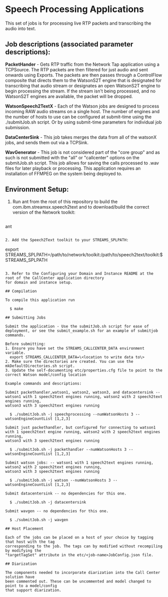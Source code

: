# Speech Processing Applications

This set of jobs is for processing live RTP packets and transcribing the audio into text. 

## Job descriptions (associated parameter descriptions): 

**PacketHander** - Gets RTP traffic from the Network Tap application using a TCPSource. 
The RTP packets are then filtered for just audio and sent onwards using Exports. 
The packets are then passes through a ControlFlow composite that directs them to the WatsonS2T
engine that is designated for transcribing that audio stream or designates an open WatsonS2T engine
to begin processing the stream. If the stream isn't being processed, and no WatsonS2T engines are 
available, the packet will be dropped. 

**WatsonSpeech2TextX** - Each of the Watson jobs are designed to process incoming RAW audio streams on a single host. 
The number of engines and the number of hosts to use can be configured at submit-time using the ./submitJob.sh script.
Or by using submit-time parameters for individual job submission. 

**DataCenterSink** - This job takes merges the data from all of the watsonX jobs, and sends them out via a 
TCPSink. 

**WavGenerator** - This job is not considered part of the "core group" and as such is not submitted with the "all" or "callcenter" options 
on the submitJob.sh script. This job allows for saving the calls processed to .wav files for later playback or processing. This 
application requires an installation of FFMPEG on the system being deployed to. 


## Environment Setup: 

1. Run ant from the root of this repository to build the com.ibm.streamsx.speech2text and to download/build the correct version of the Network toolkit:
	```
  ant
  ```
	
2. Add the Speech2Text toolkit to your STREAMS_SPLPATH:

  ```
  export STREAMS_SPLPATH=/path/to/network/toolkit:/path/to/speech2text/toolkit:$STREAMS_SPLPATH
  ```
  
3. Refer to the Configuring your Domain and Instance README at the root of the CallCenter application directory 
for domain and instance setup. 

## Compilation

To compile this application run 

	$ make  

## Submitting Jobs

Submit the application - Use the submitJob.sh script for ease of deployment, or see the submit_example.sh for an example of submitjob commands.

Before submitting:
1. Ensure you have set the STREAMS_CALLCENTER_DATA environment variable.
	export STREAMS_CALLCENTER_DATA=\<location to write data to\>
2. Make sure the directories are created. You can use the mkDefaultDirectories.sh script. 
3. Update the self-documenting etc/properties.cfg file to point to the correct Watson model/config location

Example commands and descriptions:
 
 Submit packethandler,watson1, watson2, watson3, and datacentersink -- watson1 with 1 speech2text engines running, watson2 with 2 speech2text engines running,
 watson3 with 3 speech2text engines running
 
	$ ./submitJob.sh -j speechprocessing --numWatsonHosts 3 --watsonEngineCountList [1,2,3]
 
 Submit just packethandler, but configured for connecting to watson1 with 1 speech2text engine running, watson2 with 2 speech2text engines running,
 watson3 with 3 speech2text engines running
 
	$ ./submitJob.sh -j packethandler --numWatsonHosts 3 --watsonEngineCountList [1,2,3]
 
 Submit watson jobs: -- watson1 with 1 speech2text engines running, watson2 with 2 speech2text engines running,
 watson3 with 3 speech2text engines running
 
	$ ./submitJob.sh -j watson --numWatsonHosts 3 --watsonEngineCountList [1,2,3]
 
 Submit datacentersink -- no dependencies for this one. 
 
	$ ./submitJob.sh -j datacentersink
 
 Submit wavgen -- no dependencies for this one. 
 
	$ ./submitJob.sh -j wavgen
 
 ## Host Placement
 
 Each of the jobs can be placed on a host of your choice by tagging that host with the tag 
 corresponding to the job. The tags can by modified without recompiling by modifying the 
 "targetTagSet" attribute in the etc/<job-name>JobConfig.json file. 
 
 ## Diarization
 
 The components needed to incorporate diarization into the Call Center solution have 
 been commented out. These can be uncommented and model changed to point to a model/config
 that support diarization. 
